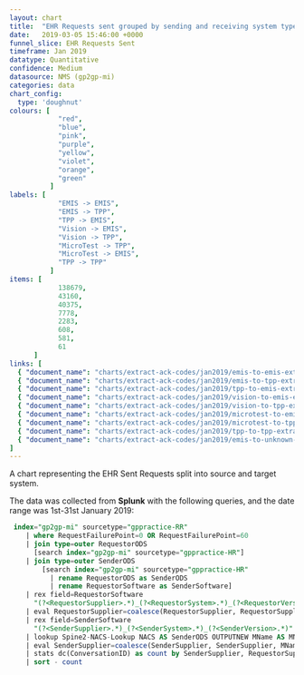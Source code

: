 ```yaml
---
layout: chart
title:  "EHR Requests sent grouped by sending and receiving system type"
date:   2019-03-05 15:46:00 +0000
funnel_slice: EHR Requests Sent
timeframe: Jan 2019
datatype: Quantitative
confidence: Medium
datasource: NMS (gp2gp-mi)
categories: data
chart_config: 
  type: 'doughnut'
colours: [
            "red",
            "blue",
            "pink",
            "purple",
            "yellow",
            "violet",
            "orange",
            "green"
          ]
labels: [
            "EMIS -> EMIS",
            "EMIS -> TPP",
            "TPP -> EMIS",
            "Vision -> EMIS",
            "Vision -> TPP",
            "MicroTest -> TPP",
            "MicroTest -> EMIS",
            "TPP -> TPP"
          ]
items: [
            138679,
            43160,
            40375,
            7778,
            2283,
            608,
            581,
            61
      ]
links: [
  { "document_name": "charts/extract-ack-codes/jan2019/emis-to-emis-extract-ack-codes" },
  { "document_name": "charts/extract-ack-codes/jan2019/emis-to-tpp-extract-ack-codes" },
  { "document_name": "charts/extract-ack-codes/jan2019/tpp-to-emis-extract-ack-codes" },
  { "document_name": "charts/extract-ack-codes/jan2019/vision-to-emis-extract-ack-codes" },
  { "document_name": "charts/extract-ack-codes/jan2019/vision-to-tpp-extract-ack-codes" },
  { "document_name": "charts/extract-ack-codes/jan2019/microtest-to-emis-extract-ack-codes" },
  { "document_name": "charts/extract-ack-codes/jan2019/microtest-to-tpp-extract-ack-codes" },
  { "document_name": "charts/extract-ack-codes/jan2019/tpp-to-tpp-extract-ack-codes" },
  { "document_name": "charts/extract-ack-codes/jan2019/emis-to-unknown-extract-ack-codes8" }
]
---
```

A chart representing the EHR Sent Requests split into source and target system.

The data was collected from **Splunk** with the following queries, and the date range was 1st-31st January 2019:

```sql
 index="gp2gp-mi" sourcetype="gppractice-RR"
    | where RequestFailurePoint=0 OR RequestFailurePoint=60 
    | join type=outer RequestorODS 
      [search index="gp2gp-mi" sourcetype="gppractice-HR"] 
    | join type=outer SenderODS 
        [search index="gp2gp-mi" sourcetype="gppractice-HR" 
          | rename RequestorODS as SenderODS 
          | rename RequestorSoftware as SenderSoftware]
    | rex field=RequestorSoftware 
      "(?<RequestorSupplier>.*)_(?<RequestorSystem>.*)_(?<RequestorVersion>.*)"
    | eval RequestorSupplier=coalesce(RequestorSupplier, RequestorSupplier, "unknown")
    | rex field=SenderSoftware 
      "(?<SenderSupplier>.*)_(?<SenderSystem>.*)_(?<SenderVersion>.*)"
    | lookup Spine2-NACS-Lookup NACS AS SenderODS OUTPUTNEW MName AS MName
    | eval SenderSupplier=coalesce(SenderSupplier, SenderSupplier, MName, MName, "unknown")
    | stats dc(ConversationID) as count by SenderSupplier, RequestorSupplier
    | sort - count
```
